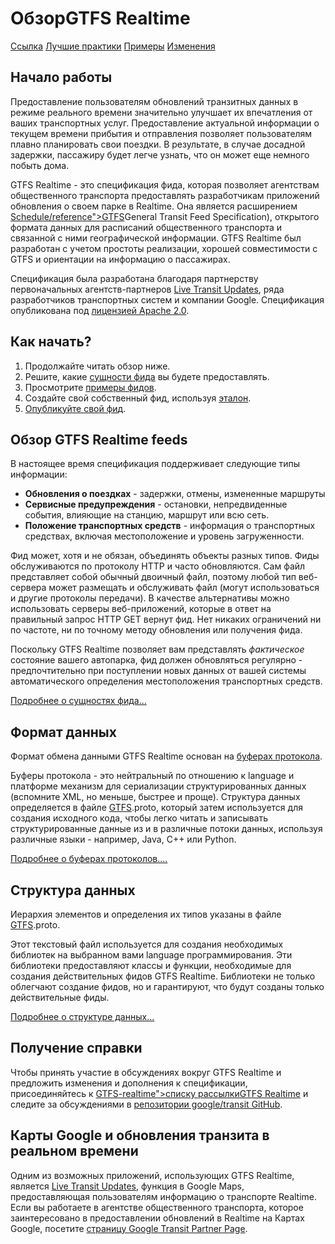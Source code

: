 # ОбзорGTFS Realtime

<div class="landing-page">
   <a class="button" href="reference">Ссылка</a>
   <a class="button" href="best-practices">Лучшие практики</a>
   <a class="button" href="feed-examples">Примеры</a>
   <a class="button" href="changes">Изменения</a>
</div>

## Начало работы

Предоставление пользователям обновлений транзитных данных в режиме реального времени значительно улучшает их впечатления от ваших транспортных услуг. Предоставление актуальной информации о текущем времени прибытия и отправления позволяет пользователям плавно планировать свои поездки. В результате, в случае досадной задержки, пассажиру будет легче узнать, что он может еще немного побыть дома.

GTFS Realtime - это спецификация фида, которая позволяет агентствам общественного транспорта предоставлять разработчикам приложений обновления о своем парке в Realtime. Она является расширением [Schedule/reference">GTFS](<../\<glossary variable=>)General Transit Feed Specification), открытого формата данных для расписаний общественного транспорта и связанной с ними географической информации. GTFS Realtime был разработан с учетом простоты реализации, хорошей совместимости с GTFS и ориентации на информацию о пассажирах.

Спецификация была разработана благодаря партнерству первоначальных агентств-партнеров [Live Transit Updates](https://developers.google.com/transit/google-transit#LiveTransitUpdates), ряда разработчиков транспортных систем и компании Google. Спецификация опубликована под [лицензией Apache 2.0](https://www.apache.org/licenses/LICENSE-2.0.html).

## Как начать?

1.  Продолжайте читать обзор ниже.
2.  Решите, какие [сущности фида](feed-entities) вы будете предоставлять.
3.  Просмотрите [примеры фидов](feed-examples).
4.  Создайте свой собственный фид, используя [эталон](reference).
5.  [Опубликуйте свой фи](best-practices/#feed-publishing-general-practices)д.

## Обзор GTFS Realtime feeds

В настоящее время спецификация поддерживает следующие типы информации:

*   **Обновления о поездках** - задержки, отмены, измененные маршруты
*   **Сервисные предупреждения** - остановки, непредвиденные события, влияющие на станцию, маршрут или всю сеть.
*   **Положение транспортных средств** - информация о транспортных средствах, включая местоположение и уровень загруженности.

Фид может, хотя и не обязан, объединять объекты разных типов. Фиды обслуживаются по протоколу HTTP и часто обновляются. Сам файл представляет собой обычный двоичный файл, поэтому любой тип веб-сервера может размещать и обслуживать файл (могут использоваться и другие протоколы передачи). В качестве альтернативы можно использовать серверы веб-приложений, которые в ответ на правильный запрос HTTP GET вернут фид. Нет никаких ограничений ни по частоте, ни по точному методу обновления или получения фида.

Поскольку GTFS Realtime позволяет вам представлять _фактическое_ состояние вашего автопарка, фид должен обновляться регулярно - предпочтительно при поступлении новых данных от вашей системы автоматического определения местоположения транспортных средств.

[Подробнее о сущностях фида...](feed-entities)

## Формат данных

Формат обмена данными GTFS Realtime основан на [буферах протокола](https://developers.google.com/protocol-buffers/).

Буферы протокола - это нейтральный по отношению к language и платформе механизм для сериализации структурированных данных (вспомните XML, но меньше, быстрее и проще). Структура данных определяется в файле [GTFS](proto).proto, который затем используется для создания исходного кода, чтобы легко читать и записывать структурированные данные из и в различные потоки данных, используя различные языки - например, Java, C++ или Python.

[Подробнее о буферах протоколов....](https://developers.google.com/protocol-buffers/)

## Структура данных

Иерархия элементов и определения их типов указаны в файле [GTFS](proto).proto.

Этот текстовый файл используется для создания необходимых библиотек на выбранном вами language программирования. Эти библиотеки предоставляют классы и функции, необходимые для создания действительных фидов GTFS Realtime. Библиотеки не только облегчают создание фидов, но и гарантируют, что будут созданы только действительные фиды.

[Подробнее о структуре данных...](reference)

## Получение справки

Чтобы принять участие в обсуждениях вокруг GTFS Realtime и предложить изменения и дополнения к спецификации, присоединяйтесь к [GTFS-realtime">списку рассылкиGTFS Realtime](<https://groups.google.com/group/\<glossary variable=>) и следите за обсуждениями в [репозитории google/transit GitHub](https://github.com/google/transit).

## Карты Google и обновления транзита в реальном времени

Одним из возможных приложений, использующих GTFS Realtime, является [Live Transit Updates](https://developers.google.com/transit/google-transit#LiveTransitUpdates), функция в Google Maps, предоставляющая пользователям информацию о транспорте Realtime. Если вы работаете в агентстве общественного транспорта, которое заинтересовано в предоставлении обновлений в Realtime на Картах Google, посетите [страницу Google Transit Partner Page](https://maps.google.com/help/maps/transit/partners/live-updates.html).
